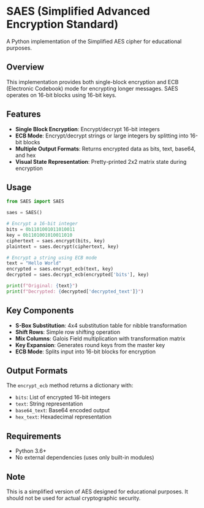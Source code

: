 # SAES (Simplified Advanced Encryption Standard)

A Python implementation of the Simplified AES cipher for educational purposes.

## Overview

This implementation provides both single-block encryption and ECB (Electronic Codebook) mode for encrypting longer messages. SAES operates on 16-bit blocks using 16-bit keys.

## Features

- **Single Block Encryption**: Encrypt/decrypt 16-bit integers
- **ECB Mode**: Encrypt/decrypt strings or large integers by splitting into 16-bit blocks
- **Multiple Output Formats**: Returns encrypted data as bits, text, base64, and hex
- **Visual State Representation**: Pretty-printed 2x2 matrix state during encryption

## Usage

```python
from SAES import SAES

saes = SAES()

# Encrypt a 16-bit integer
bits = 0b1101001011010011
key = 0b1101001010011010
ciphertext = saes.encrypt(bits, key)
plaintext = saes.decrypt(ciphertext, key)

# Encrypt a string using ECB mode
text = "Hello World"
encrypted = saes.encrypt_ecb(text, key)
decrypted = saes.decrypt_ecb(encrypted['bits'], key)

print(f"Original: {text}")
print(f"Decrypted: {decrypted['decrypted_text']}")
```

## Key Components

- **S-Box Substitution**: 4x4 substitution table for nibble transformation
- **Shift Rows**: Simple row shifting operation
- **Mix Columns**: Galois Field multiplication with transformation matrix
- **Key Expansion**: Generates round keys from the master key
- **ECB Mode**: Splits input into 16-bit blocks for encryption

## Output Formats

The `encrypt_ecb` method returns a dictionary with:
- `bits`: List of encrypted 16-bit integers
- `text`: String representation
- `base64_text`: Base64 encoded output
- `hex_text`: Hexadecimal representation

## Requirements

- Python 3.6+
- No external dependencies (uses only built-in modules)

## Note

This is a simplified version of AES designed for educational purposes. It should not be used for actual cryptographic security.

